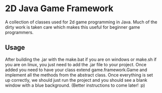 # 2D Java Game Framework

A collection of classes used for 2d game programming in Java. Much of the dirty work is taken care which makes this useful for beginner game programmers. 

## Usage

After building the .jar with the make.bat if you are on windows or make.sh if you are on linux, you just need to add the .jar file to your project. Once added you need to have your class extend game.framework.Game and implement all the methods from the abstract class. Once everything is set up correctly, we should just run the project and you should see a blank window with a blue background. (Better instructions to come later! :p)
